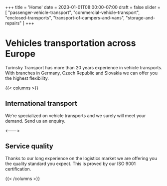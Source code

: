 +++
title = 'Home'
date = 2023-01-01T08:00:00-07:00
draft = false
slider = [
    "passenger-vehicle-transport", 
    "commercial-vehicle-transport",
    "enclosed-transports",
    "transport-of-campers-and-vans",
    "storage-and-repairs"
]
+++

# Vehicles transportation across Europe

Turinsky Transport has more than 20 years experience in vehicle transports. With branches in Germany, Czech Republic and Slovakia we can offer you the highest flexibility.

{{< columns >}} <!-- begin columns block -->
## International transport

We‘re specialized on vehicle transports and we surely will meet your demand. Send us an enquiry.

<---> <!-- magic separator, between columns -->

## Service quality

Thanks to our long experience on the logistics market we are offering you the quality standard you expect. This is proved by our ISO 9001 certification.

{{< /columns >}} <!-- end columns block -->